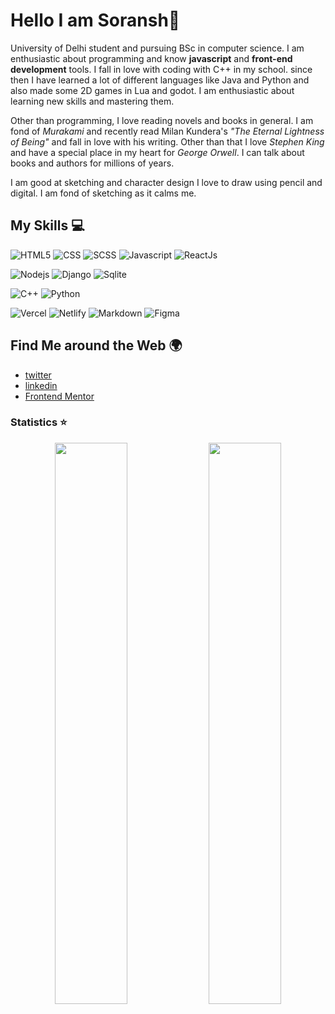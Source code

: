 <!-- **Work in progress** -->

# Hello I am Soransh👋

University of Delhi student and pursuing BSc in computer science. I am enthusiastic about programming and know **javascript** and **front-end development** tools. I fall in love with coding with C++ in my school. since then I have learned a lot of different languages like Java and Python and also made some 2D games in Lua and godot. I am enthusiastic about learning new skills and mastering them.
 
Other than programming, I love reading novels and books in general. I am fond of *Murakami* and recently read Milan Kundera's *"The Eternal Lightness of Being"* and fall in love with his writing. Other than that I love *Stephen King* and have a special place in my heart for *George Orwell*. I can talk about books and authors for millions of years.

I am good at sketching and character design I love to draw using pencil and digital. I am fond of sketching as it calms me.


## My Skills 💻 

<!-- Frontend Skills -->
![HTML5](https://img.shields.io/badge/HTML5-E34F26?style=for-the-badge&logo=html5&logoColor=white)
![CSS](https://img.shields.io/badge/CSS3-1572B6?style=for-the-badge&logo=css3&logoColor=white)
![SCSS](https://img.shields.io/badge/Sass-CC6699?style=for-the-badge&logo=sass&logoColor=white)
![Javascript](https://img.shields.io/badge/JavaScript-F7DF1E?style=for-the-badge&logo=javascript&logoColor=black)
![ReactJs](https://img.shields.io/badge/React-20232A?style=for-the-badge&logo=react&logoColor=61DAFB)

<!-- Backend Skills -->
![Nodejs](https://img.shields.io/badge/Node.js-43853D?style=for-the-badge&logo=node.js&logoColor=white)
![Django](https://img.shields.io/badge/Django-43853D?style=for-the-badge&logo=Django&logoColor=white)
![Sqlite](https://img.shields.io/badge/Sqlite-43853D?style=for-the-badge&logo=Sqlite&logoColor=white)

<!-- Other Programming Language -->
![C++](https://img.shields.io/badge/C++-1572B6?style=for-the-badge&logo=C++&logoColor=white)
![Python](https://img.shields.io/badge/python-20232A?style=for-the-badge&logo=python&logoColor=white)

<!-- Other Relevent Skills -->
![Vercel](https://img.shields.io/badge/Vercel-00C7B7?style=for-the-badge&logo=vercel&logoColor=white)
![Netlify](https://img.shields.io/badge/Netlify-00C7B7?style=for-the-badge&logo=netlify&logoColor=white)
![Markdown](https://img.shields.io/badge/Markdown-000000?style=for-the-badge&logo=markdown&logoColor=white)
![Figma](https://img.shields.io/badge/figma-0AC97F?style=for-the-badge&logo=figma&logoColor=white)


## Find Me around the Web 🌍 

- [twitter](https://twitter.com/SinghSoransh)
- [linkedin](https://www.linkedin.com/in/soransh-singh-a385081a0/)
- [Frontend Mentor](https://www.frontendmentor.io/profile/soransh-singh)

### Statistics ⭐ 

<p align="center">
  <img width="48%" src="https://github-readme-stats.vercel.app/api/top-langs?username=soransh-singh&show_icons=true&layout=compact&theme=tokyonight" />
  <img width="48%" src="https://github-readme-stats.vercel.app/api?username=soransh-singh&show_icons=true&theme=tokyonight" />
</p> 
